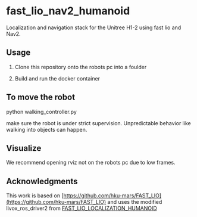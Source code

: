 # fast_lio_nav2_humanoid

Localization and navigation stack for the Unitree H1-2 using fast lio and Nav2.

## Usage

1. Clone this repository onto the robots pc into a foulder

2. Build and run the docker container

## To move the robot

python walking_controller.py

make sure the robot is under strict supervision. Unpredictable behavior like walking into objects can happen.

## Visualize

We recommend opening rviz not on the robots pc due to low frames.

## Acknowledgments
This work is based on [https://github.com/hku-mars/FAST_LIO](https://github.com/hku-mars/FAST_LIO) and uses the modified livox_ros_driver2 from [FAST_LIO_LOCALIZATION_HUMANOID](https://github.com/deepglint/FAST_LIO_LOCALIZATION_HUMANOID)
